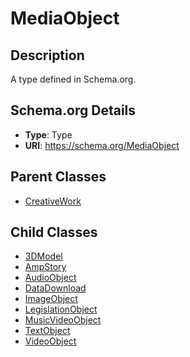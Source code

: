 # MediaObject

## Description
A type defined in Schema.org.

## Schema.org Details
- **Type**: Type
- **URI**: https://schema.org/MediaObject

## Parent Classes
- [CreativeWork](../CreativeWork.md)

## Child Classes
- [3DModel](3DModel/3DModel.md)
- [AmpStory](AmpStory/AmpStory.md)
- [AudioObject](AudioObject/AudioObject.md)
- [DataDownload](DataDownload/DataDownload.md)
- [ImageObject](ImageObject/ImageObject.md)
- [LegislationObject](LegislationObject/LegislationObject.md)
- [MusicVideoObject](MusicVideoObject/MusicVideoObject.md)
- [TextObject](TextObject/TextObject.md)
- [VideoObject](VideoObject/VideoObject.md)

